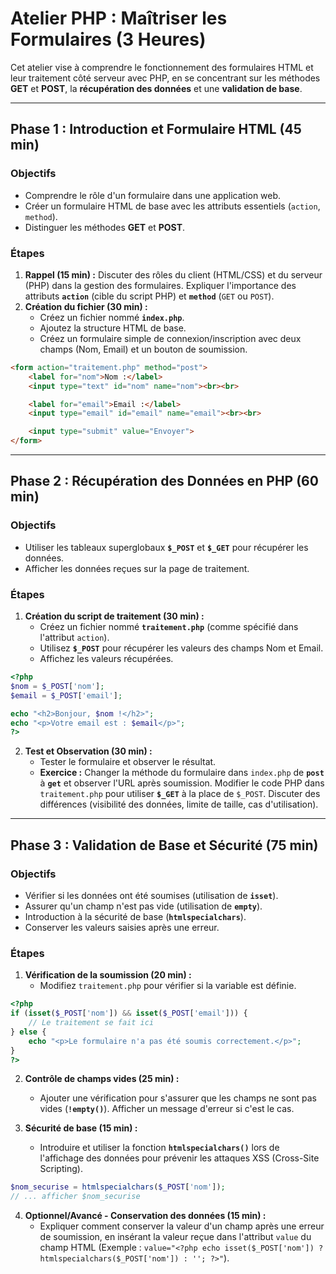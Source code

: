 # Atelier PHP : Maîtriser les Formulaires (3 Heures)

Cet atelier vise à comprendre le fonctionnement des formulaires HTML et leur traitement côté serveur avec PHP, en se concentrant sur les méthodes **GET** et **POST**, la **récupération des données** et une **validation de base**.

-----

## Phase 1 : Introduction et Formulaire HTML (45 min)

### Objectifs

  * Comprendre le rôle d'un formulaire dans une application web.
  * Créer un formulaire HTML de base avec les attributs essentiels (`action`, `method`).
  * Distinguer les méthodes **GET** et **POST**.

### Étapes

1.  **Rappel (15 min) :** Discuter des rôles du client (HTML/CSS) et du serveur (PHP) dans la gestion des formulaires. Expliquer l'importance des attributs **`action`** (cible du script PHP) et **`method`** (`GET` ou `POST`).
2.  **Création du fichier (30 min) :**
      * Créez un fichier nommé **`index.php`**.
      * Ajoutez la structure HTML de base.
      * Créez un formulaire simple de connexion/inscription avec deux champs (Nom, Email) et un bouton de soumission.

<!-- end list -->

```html
<form action="traitement.php" method="post">
    <label for="nom">Nom :</label>
    <input type="text" id="nom" name="nom"><br><br>

    <label for="email">Email :</label>
    <input type="email" id="email" name="email"><br><br>

    <input type="submit" value="Envoyer">
</form>
```

-----

## Phase 2 : Récupération des Données en PHP (60 min)

### Objectifs

  * Utiliser les tableaux superglobaux **`$_POST`** et **`$_GET`** pour récupérer les données.
  * Afficher les données reçues sur la page de traitement.

### Étapes

1.  **Création du script de traitement (30 min) :**
      * Créez un fichier nommé **`traitement.php`** (comme spécifié dans l'attribut `action`).
      * Utilisez **`$_POST`** pour récupérer les valeurs des champs Nom et Email.
      * Affichez les valeurs récupérées.

<!-- end list -->

```php
<?php
$nom = $_POST['nom'];
$email = $_POST['email'];

echo "<h2>Bonjour, $nom !</h2>";
echo "<p>Votre email est : $email</p>";
?>
```

2.  **Test et Observation (30 min) :**
      * Tester le formulaire et observer le résultat.
      * **Exercice :** Changer la méthode du formulaire dans `index.php` de **`post`** à **`get`** et observer l'URL après soumission. Modifier le code PHP dans `traitement.php` pour utiliser **`$_GET`** à la place de `$_POST`. Discuter des différences (visibilité des données, limite de taille, cas d'utilisation).

-----

## Phase 3 : Validation de Base et Sécurité (75 min)

### Objectifs

  * Vérifier si les données ont été soumises (utilisation de **`isset`**).
  * Assurer qu'un champ n'est pas vide (utilisation de **`empty`**).
  * Introduction à la sécurité de base (**`htmlspecialchars`**).
  * Conserver les valeurs saisies après une erreur.

### Étapes

1.  **Vérification de la soumission (20 min) :**
      * Modifiez `traitement.php` pour vérifier si la variable est définie.

<!-- end list -->

```php
<?php
if (isset($_POST['nom']) && isset($_POST['email'])) {
    // Le traitement se fait ici
} else {
    echo "<p>Le formulaire n'a pas été soumis correctement.</p>";
}
?>
```

2.  **Contrôle de champs vides (25 min) :**

      * Ajouter une vérification pour s'assurer que les champs ne sont pas vides (**`!empty()`**). Afficher un message d'erreur si c'est le cas.

3.  **Sécurité de base (15 min) :**

      * Introduire et utiliser la fonction **`htmlspecialchars()`** lors de l'affichage des données pour prévenir les attaques XSS (Cross-Site Scripting).

<!-- end list -->

```php
$nom_securise = htmlspecialchars($_POST['nom']);
// ... afficher $nom_securise
```

4.  **Optionnel/Avancé - Conservation des données (15 min) :**
      * Expliquer comment conserver la valeur d'un champ après une erreur de soumission, en insérant la valeur reçue dans l'attribut `value` du champ HTML (Exemple : `value="<?php echo isset($_POST['nom']) ? htmlspecialchars($_POST['nom']) : ''; ?>"`).